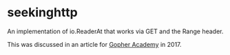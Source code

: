 seekinghttp
===========

An implementation of io.ReaderAt that works via GET and the Range header.

This was discussed in an article for [Gopher Academy](https://blog.gopheracademy.com/advent-2017/seekable-http/) in 2017.

